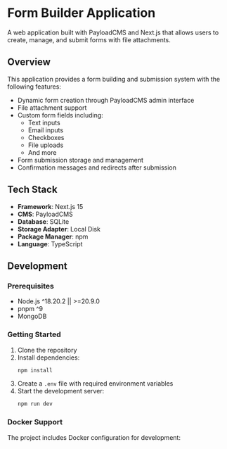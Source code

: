 # Form Builder Application

A web application built with PayloadCMS and Next.js that allows users to create, manage, and submit forms with file attachments.

## Overview

This application provides a form building and submission system with the following features:

- Dynamic form creation through PayloadCMS admin interface
- File attachment support
- Custom form fields including:
  - Text inputs
  - Email inputs
  - Checkboxes
  - File uploads
  - And more
- Form submission storage and management
- Confirmation messages and redirects after submission

## Tech Stack

- **Framework**: Next.js 15
- **CMS**: PayloadCMS
- **Database**: SQLite
- **Storage Adapter**: Local Disk
- **Package Manager**: npm
- **Language**: TypeScript

## Development

### Prerequisites

- Node.js ^18.20.2 || >=20.9.0
- pnpm ^9
- MongoDB

### Getting Started

1. Clone the repository
2. Install dependencies:
   ```bash
   npm install
   ```
3. Create a `.env` file with required environment variables
4. Start the development server:
   ```bash
   npm run dev
   ```

### Docker Support

The project includes Docker configuration for development:
